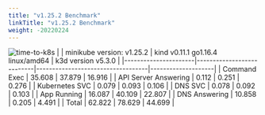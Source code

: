 ```yaml
---
title: "v1.25.2 Benchmark"
linkTitle: "v1.25.2 Benchmark"
weight: -20220224
---
```


![time-to-k8s](/images/benchmarks/timeToK8s/v1.25.2.png)
|                      | minikube version: v1.25.2 | kind v0.11.1 go1.16.4 linux/amd64 | k3d version v5.3.0 |
|----------------------|---------------------------|-----------------------------------|--------------------|
| Command Exec         |                    35.608 |                            37.879 |             16.916 |
| API Server Answering |                     0.112 |                             0.251 |              0.276 |
| Kubernetes SVC       |                     0.079 |                             0.093 |              0.106 |
| DNS SVC              |                     0.078 |                             0.092 |              0.103 |
| App Running          |                    16.087 |                            40.109 |             22.807 |
| DNS Answering        |                    10.858 |                             0.205 |              4.491 |
| Total                |                    62.822 |                            78.629 |             44.699 |

